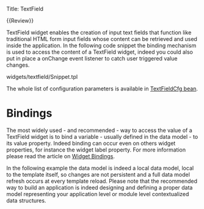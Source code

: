 Title: TextField

{{Review}}

TextField widget enables the creation of input text fields that function like traditional HTML form input fields whose content can be retrieved and used inside the application. In the following code snippet the binding mechanism is used to access the content of a TextField widget, indeed you could also put in place a onChange event listener to catch user triggered value changes.

<srcinclude tag="wgtTextField" lang="AT" outdent="true">widgets/textfield/Snippet.tpl</srcinclude>

The whole list of configuration parameters is available in [TextFieldCfg bean](http://ariatemplates.com/aria/guide/apps/apidocs/#aria.widgets.CfgBeans:TextFieldCfg).

# Bindings

The most widely used - and recommended - way to access the value of a TextField widget is to bind a variable - usually defined in the data model - to its value property. Indeed binding can occur even on others widget properties, for instance the widget label property. For more information please read the article on [Widget Bindings](Widget_Bindings).

In the following example the data model is indeed a local data model, local to the template itself, so changes are not persistent and a full data model refresh occurs at every template reload. Please note that the recommended way to build an application is indeed designing and defining a proper data model representing your application level or module level contextualized data structures.

<sample sample="widgets/textfield/binding" />